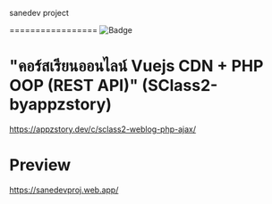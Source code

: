 sanedev project


=================
![Badge](https://img.shields.io/badge/Bootstap-5-purple?logo=Bootstrap&color=blue)


# "คอร์สเรียนออนไลน์ Vuejs CDN + PHP OOP (REST API)"  (SClass2-byappzstory)
https://appzstory.dev/c/sclass2-weblog-php-ajax/

# Preview
https://sanedevproj.web.app/

